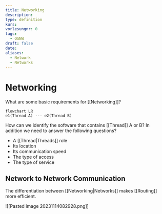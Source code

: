 ```yaml
---
title: Networking
description: 
type: definition
kurs: 
vorlesungnr: 0
tags:
  - OSNW
draft: false
date: 
aliases:
  - Network
  - Networks
---
```


# Networking

What are some basic requirements for [[Networking]]?

```mermaid
flowchart LR
e1(Thread A) --- e2(Thread B)
```

How can we identify the software that contains [[Thread]] A or B? In addition we need to answer the following questions?

- A [[Thread|Threads]] role
- Its location
- Its communication speed
- The type of access
- The type of service

## Network to Network Communication

The differentiation between [[Networking|Networks]] makes [[Routing]] more efficient.

![[Pasted image 20231114082928.png]]